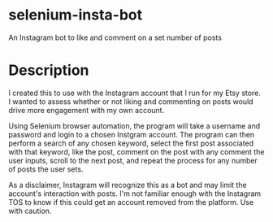 # selenium-insta-bot
An Instagram bot to like and comment on a set number of posts

# Description

I created this to use with the Instagram account that I run for my Etsy store. I wanted to assess whether or not liking and commenting on posts would drive more engagement with my own account.

Using Selenium browser automation, the program will take a username and password and login to a chosen Instgram account. The program can then perform a search of any chosen keyword, select the first post associated with that keyword, like the post, comment on the post with any comment the user inputs, scroll to the next post, and repeat the process for any number of posts the user sets.

As a disclaimer, Instagram will recognize this as a bot and may limit the account's interaction with posts. I'm not familiar enough with the Instagram TOS to know if this could get an account removed from the platform. Use with caution.

